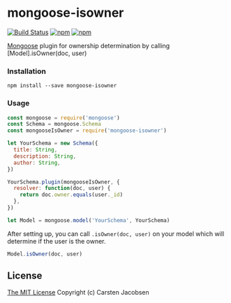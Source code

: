 # mongoose-isowner

[![Build Status](https://travis-ci.org/ElderAS/mongoose-isowner.svg?branch=master&style=flat-square)](https://travis-ci.org/ElderAS/mongoose-isowner)
[![npm](https://img.shields.io/npm/dt/mongoose-isowner.svg?style=flat-square)](https://www.npmjs.com/package/mongoose-isowner)
[![npm](https://img.shields.io/npm/v/mongoose-isowner.svg?style=flat-square)](https://www.npmjs.com/package/mongoose-isowner)

[Mongoose](http://mongoosejs.com/) plugin for ownership determination by calling [Model].isOwner(doc, user)

### Installation

`npm install --save mongoose-isowner`

### Usage

```js
const mongoose = require('mongoose')
const Schema = mongoose.Schema
const mongooseIsOwner = require('mongoose-isowner')

let YourSchema = new Schema({
  title: String,
  description: String,
  author: String,
})

YourSchema.plugin(mongooseIsOwner, {
  resolver: function(doc, user) {
    return doc.owner.equals(user._id)
  },
})

let Model = mongoose.model('YourSchema', YourSchema)
```

After setting up, you can call `.isOwner(doc, user)` on your model which will determine if the user is the owner.

```js
Model.isOwner(doc, user)
```

## License

[The MIT License](http://opensource.org/licenses/MIT)
Copyright (c) Carsten Jacobsen
